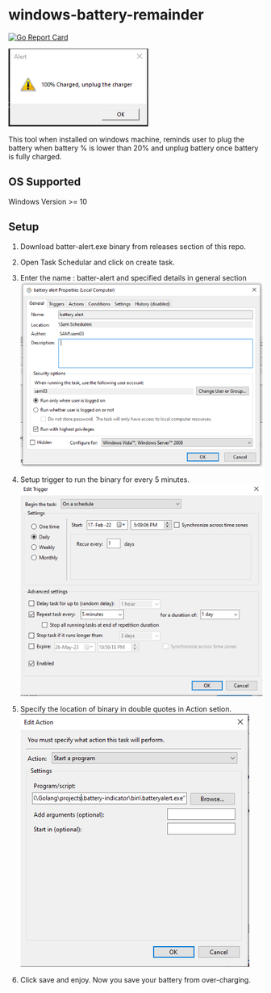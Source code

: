 # windows-battery-remainder

[![Go Report Card](https://goreportcard.com/badge/github.com/sam0392in/windows-battery-remainder)](https://goreportcard.com/report/github.com/sam0392in/windows-battery-remainder)

![alt text](./img/alert.png?raw=true)

This tool when installed on windows machine, reminds user to plug the battery when battery % is lower than 20% and unplug battery once battery is fully charged.

## OS Supported
Windows Version >= 10

## Setup

1. Download batter-alert.exe binary from releases section of this repo.

2. Open Task Schedular and click on create task.

3. Enter the name : batter-alert and specified details in general section
![alt text](./img/ts1.png?raw=true)

4. Setup trigger to run the binary for every 5 minutes.
![alt text](./img/ts2.png?raw=true)

5. Specify the location of binary in double quotes in Action setion.
![alt text](./img/ts3.png?raw=true)

6. Click save and enjoy. Now you save your battery from over-charging.